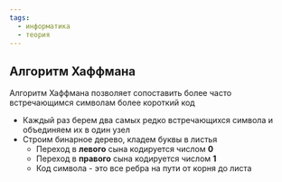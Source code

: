 ```yaml
---
tags:
  - информатика
  - теория
---
```

## Алгоритм Хаффмана

Алгоритм Хаффмана позволяет сопоставить более часто встречающимся символам более короткий код

- Каждый раз берем два самых редко встречающихся символа и объединяем их в один узел
- Строим бинарное дерево, кладем буквы в листья
	- Переход в **левого** сына кодируется числом **0**
	- Переход в **правого** сына кодируется числом **1**
	- Код символа - это все ребра на пути от корня до листа